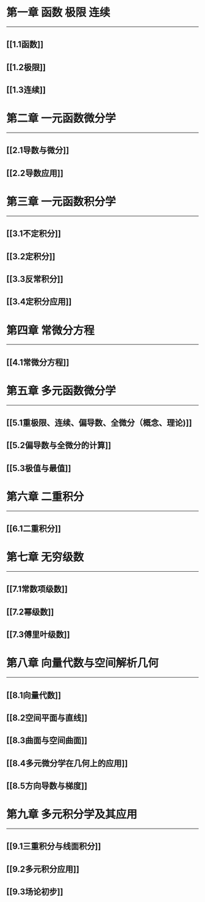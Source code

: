# 第一章 函数 极限 连续
----
## [[1.1函数]]

## [[1.2极限]]

## [[1.3连续]]

# 第二章 一元函数微分学
---

##  [[2.1导数与微分]]

## [[2.2导数应用]]

# 第三章 一元函数积分学
---

## [[3.1不定积分]]

## [[3.2定积分]]

## [[3.3反常积分]]

## [[3.4定积分应用]]

# 第四章 常微分方程
---

## [[4.1常微分方程]]

# 第五章 多元函数微分学
---

## [[5.1重极限、连续、偏导数、全微分（概念、理论)]]

## [[5.2偏导数与全微分的计算]]

## [[5.3极值与最值]]

# 第六章 二重积分
---

## [[6.1二重积分]]

# 第七章 无穷级数
---

## [[7.1常数项级数]]

## [[7.2幂级数]]

## [[7.3傅里叶级数]]

# 第八章 向量代数与空间解析几何
---

## [[8.1向量代数]]

## [[8.2空间平面与直线]]

## [[8.3曲面与空间曲面]]

## [[8.4多元微分学在几何上的应用]]

## [[8.5方向导数与梯度]]

# 第九章 多元积分学及其应用
---

## [[9.1三重积分与线面积分]]

## [[9.2多元积分应用]]

## [[9.3场论初步]]
